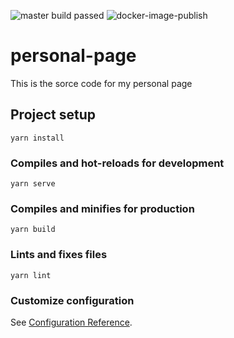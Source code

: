 ![master build passed](https://github.com/billk97/personal-page/workflows/BUILD/badge.svg)
![docker-image-publish](https://github.com/billk97/personal-page/workflows/docker-image-publish/badge.svg)
# personal-page
This is the sorce code for my personal page
## Project setup
```
yarn install
```

### Compiles and hot-reloads for development
```
yarn serve
```

### Compiles and minifies for production
```
yarn build
```

### Lints and fixes files
```
yarn lint
```

### Customize configuration
See [Configuration Reference](https://cli.vuejs.org/config/).
